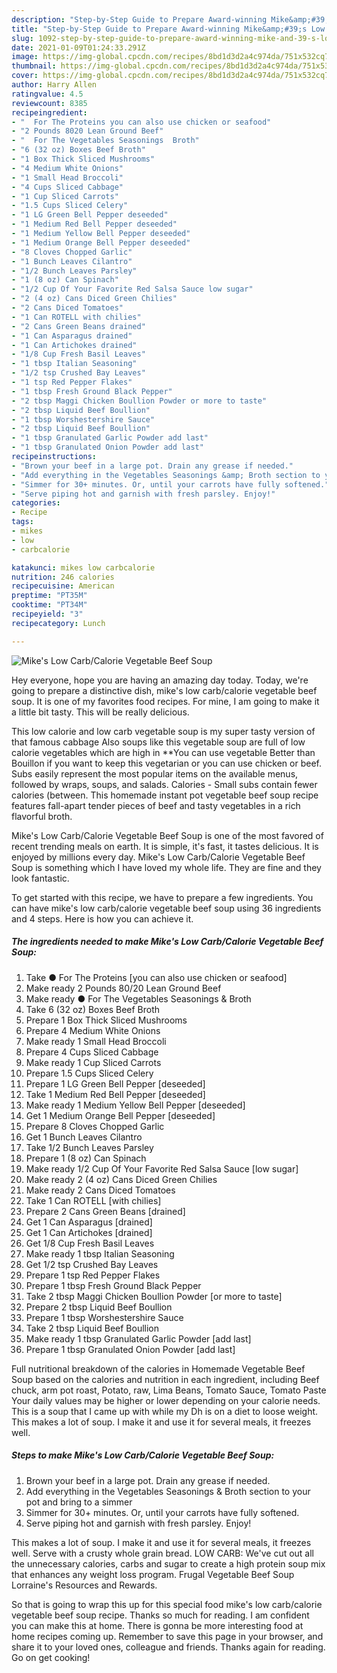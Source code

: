 ```yaml
---
description: "Step-by-Step Guide to Prepare Award-winning Mike&amp;#39;s Low Carb/Calorie Vegetable Beef Soup"
title: "Step-by-Step Guide to Prepare Award-winning Mike&amp;#39;s Low Carb/Calorie Vegetable Beef Soup"
slug: 1092-step-by-step-guide-to-prepare-award-winning-mike-and-39-s-low-carb-calorie-vegetable-beef-soup
date: 2021-01-09T01:24:33.291Z
image: https://img-global.cpcdn.com/recipes/8bd1d3d2a4c974da/751x532cq70/mikes-low-carbcalorie-vegetable-beef-soup-recipe-main-photo.jpg
thumbnail: https://img-global.cpcdn.com/recipes/8bd1d3d2a4c974da/751x532cq70/mikes-low-carbcalorie-vegetable-beef-soup-recipe-main-photo.jpg
cover: https://img-global.cpcdn.com/recipes/8bd1d3d2a4c974da/751x532cq70/mikes-low-carbcalorie-vegetable-beef-soup-recipe-main-photo.jpg
author: Harry Allen
ratingvalue: 4.5
reviewcount: 8385
recipeingredient:
- "  For The Proteins you can also use chicken or seafood"
- "2 Pounds 8020 Lean Ground Beef"
- "  For The Vegetables Seasonings  Broth"
- "6 (32 oz) Boxes Beef Broth"
- "1 Box Thick Sliced Mushrooms"
- "4 Medium White Onions"
- "1 Small Head Broccoli"
- "4 Cups Sliced Cabbage"
- "1 Cup Sliced Carrots"
- "1.5 Cups Sliced Celery"
- "1 LG Green Bell Pepper deseeded"
- "1 Medium Red Bell Pepper deseeded"
- "1 Medium Yellow Bell Pepper deseeded"
- "1 Medium Orange Bell Pepper deseeded"
- "8 Cloves Chopped Garlic"
- "1 Bunch Leaves Cilantro"
- "1/2 Bunch Leaves Parsley"
- "1 (8 oz) Can Spinach"
- "1/2 Cup Of Your Favorite Red Salsa Sauce low sugar"
- "2 (4 oz) Cans Diced Green Chilies"
- "2 Cans Diced Tomatoes"
- "1 Can ROTELL with chilies"
- "2 Cans Green Beans drained"
- "1 Can Asparagus drained"
- "1 Can Artichokes drained"
- "1/8 Cup Fresh Basil Leaves"
- "1 tbsp Italian Seasoning"
- "1/2 tsp Crushed Bay Leaves"
- "1 tsp Red Pepper Flakes"
- "1 tbsp Fresh Ground Black Pepper"
- "2 tbsp Maggi Chicken Boullion Powder or more to taste"
- "2 tbsp Liquid Beef Boullion"
- "1 tbsp Worshestershire Sauce"
- "2 tbsp Liquid Beef Boullion"
- "1 tbsp Granulated Garlic Powder add last"
- "1 tbsp Granulated Onion Powder add last"
recipeinstructions:
- "Brown your beef in a large pot. Drain any grease if needed."
- "Add everything in the Vegetables Seasonings &amp; Broth section to your pot and bring to a simmer"
- "Simmer for 30+ minutes. Or, until your carrots have fully softened."
- "Serve piping hot and garnish with fresh parsley. Enjoy!"
categories:
- Recipe
tags:
- mikes
- low
- carbcalorie

katakunci: mikes low carbcalorie 
nutrition: 246 calories
recipecuisine: American
preptime: "PT35M"
cooktime: "PT34M"
recipeyield: "3"
recipecategory: Lunch

---
```



![Mike&#39;s Low Carb/Calorie Vegetable Beef Soup](https://img-global.cpcdn.com/recipes/8bd1d3d2a4c974da/751x532cq70/mikes-low-carbcalorie-vegetable-beef-soup-recipe-main-photo.jpg)

Hey everyone, hope you are having an amazing day today. Today, we're going to prepare a distinctive dish, mike&#39;s low carb/calorie vegetable beef soup. It is one of my favorites food recipes. For mine, I am going to make it a little bit tasty. This will be really delicious.

This low calorie and low carb vegetable soup is my super tasty version of that famous cabbage Also soups like this vegetable soup are full of low calorie vegetables which are high in **You can use vegetable Better than Bouillon if you want to keep this vegetarian or you can use chicken or beef. Subs easily represent the most popular items on the available menus, followed by wraps, soups, and salads. Calories - Small subs contain fewer calories (between. This homemade instant pot vegetable beef soup recipe features fall-apart tender pieces of beef and tasty vegetables in a rich flavorful broth.

Mike&#39;s Low Carb/Calorie Vegetable Beef Soup is one of the most favored of recent trending meals on earth. It is simple, it's fast, it tastes delicious. It is enjoyed by millions every day. Mike&#39;s Low Carb/Calorie Vegetable Beef Soup is something which I have loved my whole life. They are fine and they look fantastic.


To get started with this recipe, we have to prepare a few ingredients. You can have mike&#39;s low carb/calorie vegetable beef soup using 36 ingredients and 4 steps. Here is how you can achieve it.

<!--inarticleads1-->

##### The ingredients needed to make Mike&#39;s Low Carb/Calorie Vegetable Beef Soup:

1. Take  ● For The Proteins [you can also use chicken or seafood]
1. Make ready 2 Pounds 80/20 Lean Ground Beef
1. Make ready  ● For The Vegetables Seasonings &amp; Broth
1. Take 6 (32 oz) Boxes Beef Broth
1. Prepare 1 Box Thick Sliced Mushrooms
1. Prepare 4 Medium White Onions
1. Make ready 1 Small Head Broccoli
1. Prepare 4 Cups Sliced Cabbage
1. Make ready 1 Cup Sliced Carrots
1. Prepare 1.5 Cups Sliced Celery
1. Prepare 1 LG Green Bell Pepper [deseeded]
1. Take 1 Medium Red Bell Pepper [deseeded]
1. Make ready 1 Medium Yellow Bell Pepper [deseeded]
1. Get 1 Medium Orange Bell Pepper [deseeded]
1. Prepare 8 Cloves Chopped Garlic
1. Get 1 Bunch Leaves Cilantro
1. Take 1/2 Bunch Leaves Parsley
1. Prepare 1 (8 oz) Can Spinach
1. Make ready 1/2 Cup Of Your Favorite Red Salsa Sauce [low sugar]
1. Make ready 2 (4 oz) Cans Diced Green Chilies
1. Make ready 2 Cans Diced Tomatoes
1. Take 1 Can ROTELL [with chilies]
1. Prepare 2 Cans Green Beans [drained]
1. Get 1 Can Asparagus [drained]
1. Get 1 Can Artichokes [drained]
1. Get 1/8 Cup Fresh Basil Leaves
1. Make ready 1 tbsp Italian Seasoning
1. Get 1/2 tsp Crushed Bay Leaves
1. Prepare 1 tsp Red Pepper Flakes
1. Prepare 1 tbsp Fresh Ground Black Pepper
1. Take 2 tbsp Maggi Chicken Boullion Powder [or more to taste]
1. Prepare 2 tbsp Liquid Beef Boullion
1. Prepare 1 tbsp Worshestershire Sauce
1. Take 2 tbsp Liquid Beef Boullion
1. Make ready 1 tbsp Granulated Garlic Powder [add last]
1. Prepare 1 tbsp Granulated Onion Powder [add last]


Full nutritional breakdown of the calories in Homemade Vegetable Beef Soup based on the calories and nutrition in each ingredient, including Beef chuck, arm pot roast, Potato, raw, Lima Beans, Tomato Sauce, Tomato Paste Your daily values may be higher or lower depending on your calorie needs. This is a soup that I came up with while my Dh is on a diet to loose weight. This makes a lot of soup. I make it and use it for several meals, it freezes well. 

<!--inarticleads2-->

##### Steps to make Mike&#39;s Low Carb/Calorie Vegetable Beef Soup:

1. Brown your beef in a large pot. Drain any grease if needed.
1. Add everything in the Vegetables Seasonings &amp; Broth section to your pot and bring to a simmer
1. Simmer for 30+ minutes. Or, until your carrots have fully softened.
1. Serve piping hot and garnish with fresh parsley. Enjoy!


This makes a lot of soup. I make it and use it for several meals, it freezes well. Serve with a crusty whole grain bread. LOW CARB: We&#39;ve cut out all the unnecessary calories, carbs and sugar to create a high protein soup mix that enhances any weight loss program. Frugal Vegetable Beef Soup Lorraine&#39;s Resources and Rewards. 

So that is going to wrap this up for this special food mike&#39;s low carb/calorie vegetable beef soup recipe. Thanks so much for reading. I am confident you can make this at home. There is gonna be more interesting food at home recipes coming up. Remember to save this page in your browser, and share it to your loved ones, colleague and friends. Thanks again for reading. Go on get cooking!
